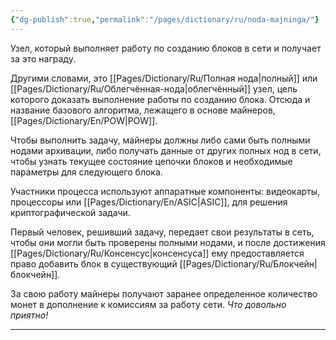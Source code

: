 ```yaml
---
{"dg-publish":true,"permalink":"/pages/dictionary/ru/noda-majninga/"}
---
```



Узел, который выполняет работу по созданию блоков в сети и получает за это награду.

Другими словами, это [[Pages/Dictionary/Ru/Полная нода\|полный]] или [[Pages/Dictionary/Ru/Облегчённая-нода\|облегчённый]] узел, цель которого доказать выполнение работы по созданию блока. Отсюда и название базового алгоритма, лежащего в основе майнеров, [[Pages/Dictionary/En/POW\|POW]].

Чтобы выполнить задачу, майнеры должны либо сами быть полными нодами архивации, либо получать данные от других полных нод в сети, чтобы узнать текущее состояние цепочки блоков и необходимые параметры для следующего блока.

Участники процесса используют аппаратные компоненты: видеокарты, процессоры или [[Pages/Dictionary/En/ASIC\|ASIC]], для решения криптографической задачи.

Первый человек, решивший задачу, передает свои результаты в сеть, чтобы они могли быть проверены полными нодами, и после достижения [[Pages/Dictionary/Ru/Консенсус\|консенсуса]] ему предоставляется право добавить блок в существующий [[Pages/Dictionary/Ru/Блокчейн\|блокчейн]].

За свою работу майнеры получают заранее определенное количество монет в дополнение к комиссиям за работу сети. _Что довольно приятно!_

---
